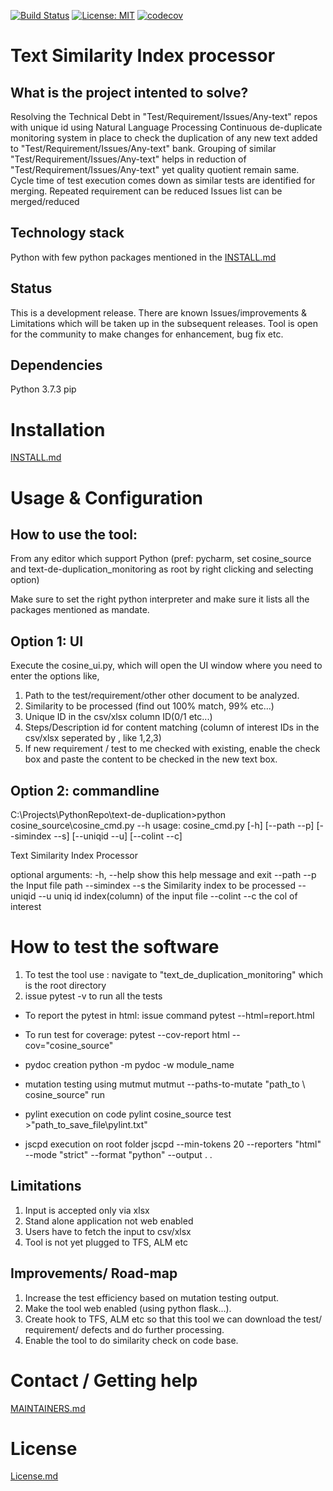 [![Build Status](https://travis-ci.com/bkk003/text_de_duplication_monitoring.svg?branch=master)](https://travis-ci.com/bkk003/text_de_duplication_monitoring)
[![License: MIT](https://img.shields.io/badge/License-MIT-yellow.svg)](https://opensource.org/licenses/MIT)
[![codecov](https://codecov.io/gh/bkk003/text_de_duplication_monitoring/branch/master/graph/badge.svg)](https://codecov.io/gh/bkk003/text_de_duplication_monitoring)


Text Similarity Index processor
====================
What is the project intented to solve?
--------
Resolving the Technical Debt in "Test/Requirement/Issues/Any-text" repos with unique id using Natural Language Processing Continuous 
de-duplicate monitoring system in place to check the duplication of any new text added to "Test/Requirement/Issues/Any-text" bank. 
Grouping of similar "Test/Requirement/Issues/Any-text" helps in reduction of "Test/Requirement/Issues/Any-text" yet quality quotient remain same.  
Cycle time of test execution comes down as similar tests are identified for merging. 
Repeated requirement can be reduced Issues list can be merged/reduced


Technology stack 
--------
Python with few python packages mentioned in the [INSTALL.md](INSTALL.md) 

Status 
-------- 
This is a development release. There are known Issues/improvements & Limitations which will be taken up in the subsequent releases. Tool is open for the community to make changes for enhancement, bug fix etc.

Dependencies
--------
Python 3.7.3 
pip

Installation
====================
[INSTALL.md](INSTALL.md) 

Usage & Configuration
====================
How to use the tool:
--------

From any editor which support Python (pref: pycharm, set cosine_source and text-de-duplication_monitoring as root by
right clicking and selecting option)

Make sure to set the right python interpreter and make sure it lists all the packages mentioned as mandate.

Option 1: UI
--------
Execute the cosine_ui.py, which will open the UI window where you need to enter the options like,

1. Path to the test/requirement/other other document to be analyzed.
2. Similarity to be processed (find out 100% match, 99% etc...)
3. Unique ID in the csv/xlsx column ID(0/1 etc...)
4. Steps/Description id for content matching (column of interest IDs in the csv/xlsx seperated by , like 1,2,3)
5. If new requirement / test to me checked with existing, enable the check box and paste the content to be checked in
the new text box.

Option 2: commandline
--------
C:\Projects\PythonRepo\text-de-duplication>python cosine_source\cosine_cmd.py --h
usage: cosine_cmd.py [-h] [--path --p] [--simindex --s] [--uniqid --u]
                     [--colint --c]

Text Similarity Index Processor

optional arguments:
  -h, --help      show this help message and exit
  --path --p      the Input file path
  --simindex --s  the Similarity index to be processed
  --uniqid --u    uniq id index(column) of the input file
  --colint --c    the col of interest
 


How to test the software
====================
1. To test the tool use : navigate to "text_de_duplication_monitoring" which is the root directory
2. issue pytest -v to run all the tests

- To report the pytest in html:
issue command pytest --html=report.html

- To run test for coverage:
pytest --cov-report html --cov="cosine_source"

- pydoc creation 
python -m pydoc -w module_name

- mutation testing using mutmut
mutmut --paths-to-mutate "path_to \ cosine_source" run

- pylint execution on code
pylint cosine_source test >"path_to_save_file\pylint.txt"

- jscpd execution on root folder
jscpd --min-tokens 20 --reporters "html" --mode "strict" --format "python" --output . .

Limitations
--------
1. Input is accepted only via xlsx
2. Stand alone application not web enabled
3. Users have to fetch the input to csv/xlsx
4. Tool is not yet plugged to TFS, ALM etc


Improvements/ Road-map
--------
1. Increase the test efficiency based on mutation testing output.
2. Make the tool web enabled (using python flask...).
3. Create hook to TFS, ALM etc so that this tool we can download the test/ requirement/ defects
and do further processing.
4. Enable the tool to do similarity check on code base.


Contact / Getting help
====================
[MAINTAINERS.md](MAINTAINERS.md) 

License
====================
[License.md](LICENSE.md) 